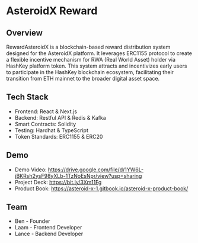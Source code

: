 # AsteroidX Reward

## Overview

RewardAsteroidX is a blockchain-based reward distribution system designed for the AsteroidX platform. It leverages ERC1155 protocol to create a flexible incentive mechanism for RWA (Real World Asset) holder via HashKey platform token. This system attracts and incentivizes early users to participate in the HashKey blockchain ecosystem, facilitating their transition from ETH mainnet to the broader digital asset space.

## Tech Stack

- Frontend: React & Next.js
- Backend: Restful API & Redis & Kafka
- Smart Contracts: Solidity
- Testing: Hardhat & TypeScript
- Token Standards: ERC1155 & ERC20

## Demo

- Demo Video: https://drive.google.com/file/d/1YW6L-jBKRsh2ysF98yXLb-1TzNoEsNpr/view?usp=sharing
- Project Deck: https://bit.ly/3Xm11Fg
- Product Book: https://asteroid-x-1.gitbook.io/asteroid-x-product-book/

## Team

- Ben - Founder
- Laam - Frontend Developer
- Lance - Backend Developer
